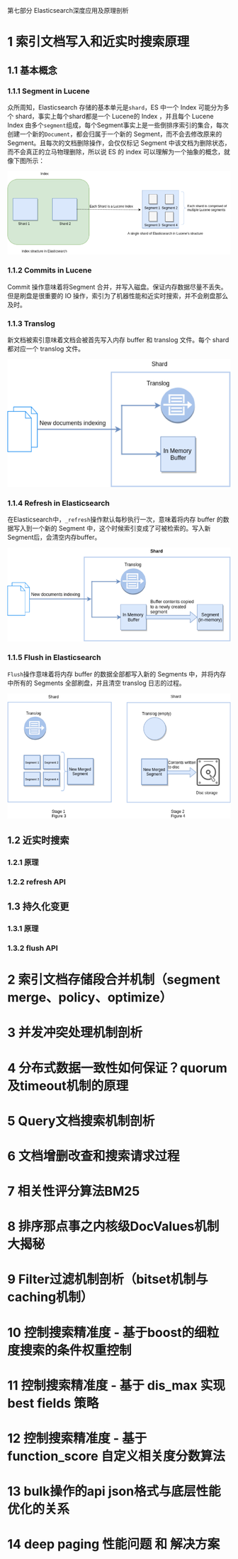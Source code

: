 第七部分 Elasticsearch深度应用及原理剖析

# 1 索引文档写入和近实时搜索原理

## 1.1 基本概念

### 1.1.1 Segment in Lucene

众所周知，Elasticsearch 存储的基本单元是`shard`，ES 中一个 Index 可能分为多个 shard，事实上每个shard都是一个 Lucene的 Index ，并且每个 Lucene Index 由多个`segment`组成，每个Segment事实上是一些倒排序索引的集合，每次创建一个新的`Document`，都会归属于一个新的 Segment，而不会去修改原来的Segment。且每次的文档删除操作，会仅仅标记 Segment 中该文档为删除状态，而不会真正的立马物理删除，所以说 ES 的 index 可以理解为一个抽象的概念，就像下图所示：

![Segment-in-Lucene](assest/f4372b8b83b643b18c2ee6ec1118fe19.png)



### 1.1.2 Commits in Lucene

Commit 操作意味着将Segment 合并，并写入磁盘。保证内存数据尽量不丢失。但是刷盘是很重要的 IO 操作，索引为了机器性能和近实时搜索，并不会刷盘那么及时。

### 1.1.3 Translog

新文档被索引意味着文档会被首先写入内存 buffer 和 translog 文件。每个 shard 都对应一个 translog 文件。

![translog](assest/9cdea21e54c94f84b942b7a111f48ec1.png)

### 1.1.4 Refresh in Elasticsearch

在Elasticsearch中，`_refresh`操作默认每秒执行一次，意味着将内存 buffer 的数据写入到一个新的 Segment 中，这个时候索引变成了可被检索的。写入新Segment后，会清空内存buffer。

![Refresh-in-Elasticsearc](assest/0ce7a70dede942f7a465b528fa9ead99.png)

### 1.1.5 Flush in Elasticsearch

`Flush`操作意味着将内存 buffer 的数据全部都写入新的 Segments 中，并将内存中所有的 Segments 全部刷盘，并且清空 translog 日志的过程。

![Flush-in-Elasticsearch](assest/30e1d93490a94ed6a8a52b7193c726a8.png)

## 1.2 近实时搜索

### 1.2.1 原理

### 1.2.2  refresh API

## 1.3 持久化变更

### 1.3.1 原理

### 1.3.2 flush API

# 2 索引文档存储段合并机制（segment merge、policy、optimize）

# 3 并发冲突处理机制剖析

# 4 分布式数据一致性如何保证？quorum及timeout机制的原理

# 5 Query文档搜索机制剖析

# 6 文档增删改查和搜索请求过程

# 7 相关性评分算法BM25

# 8 排序那点事之内核级DocValues机制大揭秘

# 9 Filter过滤机制剖析（bitset机制与caching机制）

# 10 控制搜索精准度 - 基于boost的细粒度搜索的条件权重控制

# 11 控制搜索精准度 - 基于 dis_max 实现 best fields 策略

# 12 控制搜索精准度 - 基于 function_score 自定义相关度分数算法

# 13 bulk操作的api json格式与底层性能优化的关系

# 14 deep paging 性能问题 和 解决方案